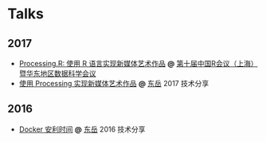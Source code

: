 # Talks

## 2017

- [Processing.R: 使用 R 语言实现新媒体艺术作品](http://slides.com/gaocegege/processing-r) **@** [第十届中国R会议（上海）暨华东地区数据科学会议](http://china-r.org/sh2017/index.html)
- [使用 Processing 实现新媒体艺术作品](http://slides.com/gaocegege/processing/) **@** [东岳](https://github.com/dyweb/) 2017 技术分享

## 2016

- [Docker 安利时间](http://slides.com/gaocegege/docker/) **@** [东岳](https://github.com/dyweb/) 2016 技术分享
